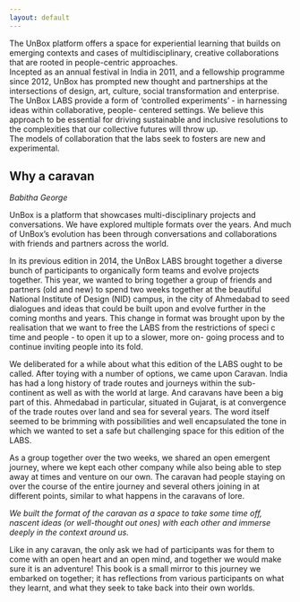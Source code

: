 ```yaml
---
layout: default
---
```


<div><p>The UnBox platform offers a space for experiential learning that builds on emerging contexts and cases of multidisciplinary, creative collaborations that are rooted in people-centric approaches.
<br/>
Incepted as an annual festival in India in 2011, and a fellowship programme since 2012, UnBox has prompted new thought and partnerships at the intersections of design, art, culture, social transformation and enterprise.
<br/>
The UnBox LABS provide a form of ‘controlled experiments’ - in harnessing ideas within collaborative, people- centered settings. We believe this approach to be essential for driving sustainable and inclusive resolutions to the complexities that our collective futures will throw up.
<br/>
The models of collaboration that the labs seek to fosters are new and experimental.</p></div>


## Why a caravan
_Babitha George_

UnBox is a platform that showcases multi-disciplinary projects and conversations. We have explored multiple formats over the years. And much of UnBox’s evolution has been through conversations and collaborations with friends and partners across the world.

In its previous edition in 2014, the UnBox LABS brought together a diverse bunch of participants to organically form teams and evolve projects together. This year, we wanted to bring together a group of friends and partners (old and new) to spend two weeks together at the beautiful National Institute of Design (NID) campus, in the city of Ahmedabad to seed dialogues and ideas that could be built upon and evolve further in the coming months and years. This change in format was brought upon by the realisation that we want to free the LABS from the restrictions of speci c time and people - to open it up to a slower, more on- going process and to continue inviting people into its fold.

We deliberated for a while about what this edition of the LABS ought to be called. After toying with a number of options, we came upon Caravan. India has had a long history of trade routes and journeys within the sub- continent as well as with the world at large. And caravans have been a big part of this. Ahmedabad in particular, situated in Gujarat, is at convergence of the trade routes over land and sea for several years. The word itself seemed to be brimming with possibilities and well encapsulated the tone in which we wanted to set a safe but challenging space for this edition of the LABS.

As a group together over the two weeks, we shared an open emergent journey, where we kept each other company while also being able to step away at times and venture on our own. The caravan had people staying on over the course of the entire journey and several others joining in at different points, similar to what happens in the caravans of lore.

_We built the format of the caravan as a space to take some time off, nascent ideas (or well-thought out ones) with each other and immerse deeply in the context around us._

Like in any caravan, the only ask we had of participants was for them to come with an open heart and an open mind, and together we would make sure it is an adventure!
This book is a small mirror to this journey we embarked on together; it has reflections from various participants on what they learnt, and what they seek to take back into their own worlds.

<!-- ## Introduction

* [A brief history of Caravanserais (Angus Stewart)](01.html)

## 1. Caravans<br />Past, Present, Future

1. [Why a Caravan (Babitha George)](1_01.html)
2. [We take the Golden Road to Aberystwyth (Andrew Prescott)](1_02.html)
3. [An Epic Meeting of Two Worlds (Ayaz Basrai)](1_03.html)
4. [Slow Convenings (Michelle Thorne)](1_04.html)
5. [Super Collaboration Highway (Jon Rogers)](1_05.html)
6. [Fragments of (Dis)Connection (Annette Mees)](1_06.html)

## 2. Rethinking Making<br />Myself, My practice, The city, Objects

1. [34 go mad in Ahmedabad (Adrian Cockle)](2_01.html)
2. [Chewing the Cud (Archana Prasad)](2_02.html)
3. [Post LAB Reflection (Akshay Roongta)](2_03.html)
4. [Museums Without Walls (Pete Collard)](2_04.html)
5. [Camera Things (Sara Legg)](2_05.html)
6. [Immersions (Laura de Reynal)](2_06.html)
7. [Story of a Caravan Journey (Reuben Jacob)](2_07.html)

## 3. Making Something

1. [A Word of Advice to Myself as A Student (Michael Henretty)](3_01.html)
2. [Journal Entry (Sean Kingsley)](3_02.html)
3. [Dumb Inside (Michelle Thorne Michael Henretty Shashank Sriram)](3_03.html)
4. [Conductive Contract (Michelle Thorne Shashank Sriram)](3_04.html)
5. [Diyas Thinking Through Making (Jayne Wallace)](3_05.html)
6. [Unbox Redux (Gary Stewart)](3_06.html)
7. [Finding Chemistry: Clay, Metal, Leather (Sean Kingsley & Jayne Wallace)](3_07.html)
8. [Excepts from a Diary of a Journey, 3PM Daily (Irini Papadimitriou Kingsley)](3_08.html)


## 4. Digital Futures / Future Digital

1. [Digital India (Jon Rogers)](4_01.html)
2. [Learning from Openness (David Ascher)](4_02.html)
3. [The Jugaad of Code (Bobby Richter)](4_03.html)
4. [An Ethical Guide to the Internet of Things (Michelle Thorne, Bobby Richter, Michael Henretty, David Ascher, Vladan Joler)](4_04.html)
5. [The Order of the Dark Temple (Vladan Joler)](4_05.html)

## 5. The Ending

1. [A Quest in Fog Juggling (Jon Rogers)](5_01.html)
2. [What is a Chai Gate? (A few people)](5_02.html) -->
